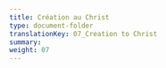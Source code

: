 ```yaml
---
title: Création au Christ
type: document-folder
translationKey: 07_Creation to Christ
summary: 
weight: 07
---
```

